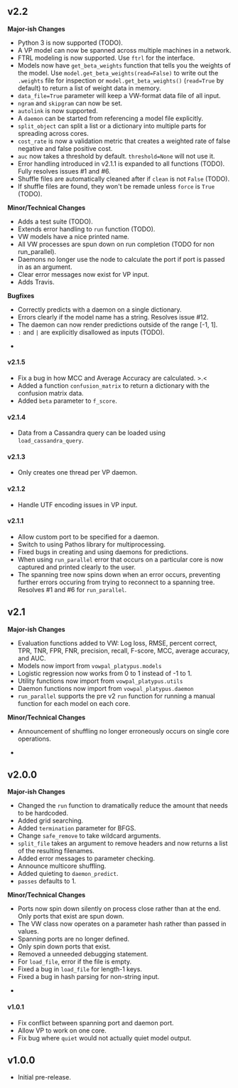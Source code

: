 ## v2.2

**Major-ish Changes**

* Python 3 is now supported (TODO).
* A VP model can now be spanned across multiple machines in a network.
* FTRL modeling is now supported. Use `ftrl` for the interface.
* Models now have `get_beta_weights` function that tells you the weights of the model. Use `model.get_beta_weights(read=False)` to write out the `.weights` file for inspection or `model.get_beta_weights()` (`read=True` by default) to return a list of weight data in memory.
* `data_file=True` parameter will keep a VW-format data file of all input.
* `ngram` and `skipgram` can now be set.
* `autolink` is now supported.
* A `daemon` can be started from referencing a model file explicitly.
* `split_object` can split a list or a dictionary into multiple parts for spreading across cores.
* `cost_rate` is now a validation metric that creates a weighted rate of false negative and false positive cost.
* `auc` now takes a threshold by default. `threshold=None` will not use it.
* Error handling introduced in v2.1.1 is expanded to all functions (TODO). Fully resolves issues #1 and #6.
* Shuffle files are automatically cleaned after if `clean` is not `False` (TODO).
* If shuffle files are found, they won't be remade unless `force` is `True` (TODO).

**Minor/Technical Changes**

* Adds a test suite (TODO).
* Extends error handling to `run` function (TODO).
* VW models have a nice printed name.
* All VW processes are spun down on run completion (TODO for non run_parallel).
* Daemons no longer use the node to calculate the port if port is passed in as an argument.
* Clear error messages now exist for VP input.
* Adds Travis.

**Bugfixes**

* Correctly predicts with a daemon on a single dictionary.
* Errors clearly if the model name has a string. Resolves issue #12.
* The daemon can now render predictions outside of the range [-1, 1].
* `:` and `|` are explicitly disallowed as inputs (TODO).

-

#### v2.1.5

* Fix a bug in how MCC and Average Accuracy are calculated. >.<
* Added a function `confusion_matrix` to return a dictionary with the confusion matrix data.
* Added `beta` parameter to `f_score`.

#### v2.1.4

* Data from a Cassandra query can be loaded using `load_cassandra_query`.

#### v2.1.3

* Only creates one thread per VP daemon.

#### v2.1.2

* Handle UTF encoding issues in VP input.

#### v2.1.1

* Allow custom port to be specified for a daemon.
* Switch to using Pathos library for multiprocessing.
* Fixed bugs in creating and using daemons for predictions.
* When using `run_parallel` error that occurs on a particular core is now captured and printed clearly to the user.
* The spanning tree now spins down when an error occurs, preventing further errors occuring from trying to reconnect to a spanning tree. Resolves #1 and #6 for `run_parallel`.

## v2.1

**Major-ish Changes**

* Evaluation functions added to VW: Log loss, RMSE, percent correct, TPR, TNR, FPR, FNR, precision, recall, F-score, MCC, average accuracy, and AUC.
* Models now import from `vowpal_platypus.models`
* Logistic regression now works from 0 to 1 instead of -1 to 1.
* Utility functions now import from `vowpal_platypus.utils`
* Daemon functions now import from `vowpal_platypus.daemon`
* `run_parallel` supports the pre v2 `run` function for running a manual function for each model on each core.

**Minor/Technical Changes**

* Announcement of shuffling no longer erroneously occurs on single core operations.

-

## v2.0.0

**Major-ish Changes**

* Changed the `run` function to dramatically reduce the amount that needs to be hardcoded.
* Added grid searching.
* Added `termination` parameter for BFGS.
* Change `safe_remove` to take wildcard arguments.
* `split_file` takes an argument to remove headers and now returns a list of the resulting filenames.
* Added error messages to parameter checking.
* Announce multicore shuffling.
* Added quieting to `daemon_predict`.
* `passes` defaults to 1.

**Minor/Technical Changes**

* Ports now spin down silently on process close rather than at the end. Only ports that exist are spun down.
* The VW class now operates on a parameter hash rather than passed in values.
* Spanning ports are no longer defined.
* Only spin down ports that exist.
* Removed a unneeded debugging statement.
* For `load_file`, error if the file is empty.
* Fixed a bug in `load_file` for length-1 keys.
* Fixed a bug in hash parsing for non-string input.

-

#### v1.0.1

* Fix conflict between spanning port and daemon port.
* Allow VP to work on one core.
* Fix bug where `quiet` would not actually quiet model output.

## v1.0.0

* Initial pre-release.
